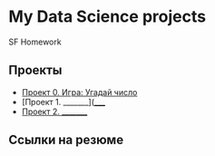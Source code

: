 # My Data Science projects

SF Homework

## Проекты

* [Проект 0. Игра: Угадай число](https://github.com/khav-i/sf_data_science/tree/main/project_0)
* [Проект 1. _______]([___](https://github.com/khav-i/sf_data_science/tree/main/project_1)
* [Проект 2. _______](___)

## Ссылки на резюме
